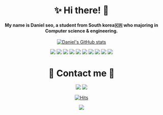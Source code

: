 <div align="center">
   <h1>✨ Hi there! 👋</h1>
<div/>

<div align="center">
  <h4>My name is Daniel seo, a student from South korea🇰🇷 who majoring in Computer science & engineering.</h4>
  
  [![Daniel's GitHub stats](https://github-readme-stats.vercel.app/api?username=walterdaniel-sudo&theme=radical)](https://github.com/walterdaniel-sudo/github-readme-stats)
</div>

<div align="center">
  <img src="https://img.shields.io/badge/html5-20232a.svg?style=for-the-badge&logo=html5&logoColor=E34F26" />
  <img src="https://img.shields.io/badge/css3-20232a.svg?style=for-the-badge&logo=css3&logoColor=1572B6" />
  <img src="https://img.shields.io/badge/javascript-20232a.svg?style=for-the-badge&logo=javascript&logoColor=F7DF1E" />
  <img src="https://img.shields.io/badge/python-20232a.svg?style=for-the-badge&logo=python&logoColor=3776AB" />
  <img src="https://img.shields.io/badge/django-20232a.svg?style=for-the-badge&logo=django&logoColor=092E20" />
  <img src="https://img.shields.io/badge/flask-20232a.svg?style=for-the-badge&logo=flask&logoColor=000000" />
  <img src="https://img.shields.io/badge/MySQL-20232a.svg?style=for-the-badge&logo=MySQL&logoColor=4479A1" />
  <img src="https://img.shields.io/badge/C-20232a.svg?style=for-the-badge&logo=C&logoColor=A8B9CC" />
  <img src="https://img.shields.io/badge/valorant-20232a.svg?style=for-the-badge&logo=valorant&logoColor=FA4454" />
  <img src="https://img.shields.io/badge/battledotnet-20232a.svg?style=for-the-badge&logo=battledotnet&logoColor=4381C3" />
</div>

<div align="center">
   <h1>💌 Contact me 🤙</h1>
<div/>
<a href="https://www.instagram.com/daniel_sxxnt_/" target="blank"><img src="https://img.shields.io/badge/Instagram-E4405F?style=flat-square&logo=instagram&logoColor=ffffff&link=https://www.instagram.com/daniel_sxxnt/"/></a>
<a href="mailto:shj1103s@outlook.kr" target="blank"><img src="https://img.shields.io/badge/microsoftoutlook-0078D4?style=flat-square&logo=microsoftoutlook&logoColor=white&link=shj1103s@outlook.kr"/></a>
   
[![Hits](https://hits.seeyoufarm.com/api/count/incr/badge.svg?url=https%3A%2F%2Fgithub.com%2Fwalterdaniel-sudo&count_bg=%2379C83D&title_bg=%23555555&icon=github.svg&icon_color=%23E7E7E7&title=hits&edge_flat=false)](https://hits.seeyoufarm.com)

<a href="[https://r1.community.samsung.com/t5/image/serverpage/image-id/8134397iA49919B76C19A636/image-size/large?v=v2&px=999](https://r1.community.samsung.com/t5/%EC%9B%A8%EC%96%B4%EB%9F%AC%EB%B8%94-%EC%9B%8C%EC%B9%98-%EB%B2%84%EC%A6%88/%EC%A0%84%EC%84%B8%EA%B3%84%EC%97%90%EC%84%9C-%EC%97%B4%EA%B4%91%ED%95%98%EB%8A%94-%EA%B0%A4%EB%9F%AD%EC%8B%9C-%EC%9B%8C%EC%B9%98/td-p/26586653)"><img src="https://r1.community.samsung.com/t5/image/serverpage/image-id/8134397iA49919B76C19A636/image-size/large?v=v2&px=999"></a>
